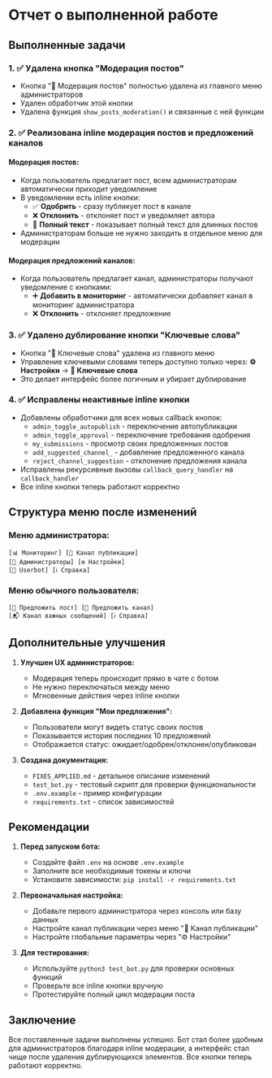 # Отчет о выполненной работе

## Выполненные задачи

### 1. ✅ Удалена кнопка "Модерация постов"
- Кнопка "📝 Модерация постов" полностью удалена из главного меню администраторов
- Удален обработчик этой кнопки
- Удалена функция `show_posts_moderation()` и связанные с ней функции

### 2. ✅ Реализована inline модерация постов и предложений каналов

#### Модерация постов:
- Когда пользователь предлагает пост, всем администраторам автоматически приходит уведомление
- В уведомлении есть inline кнопки:
  - ✅ **Одобрить** - сразу публикует пост в канале
  - ❌ **Отклонить** - отклоняет пост и уведомляет автора
  - 📄 **Полный текст** - показывает полный текст для длинных постов
- Администраторам больше не нужно заходить в отдельное меню для модерации

#### Модерация предложений каналов:
- Когда пользователь предлагает канал, администраторы получают уведомление с кнопками:
  - ➕ **Добавить в мониторинг** - автоматически добавляет канал в мониторинг администратора
  - ❌ **Отклонить** - отклоняет предложение

### 3. ✅ Удалено дублирование кнопки "Ключевые слова"
- Кнопка "🔑 Ключевые слова" удалена из главного меню
- Управление ключевыми словами теперь доступно только через: **⚙️ Настройки** → **🔑 Ключевые слова**
- Это делает интерфейс более логичным и убирает дублирование

### 4. ✅ Исправлены неактивные inline кнопки
- Добавлены обработчики для всех новых callback кнопок:
  - `admin_toggle_autopublish` - переключение автопубликации
  - `admin_toggle_approval` - переключение требования одобрения
  - `my_submissions` - просмотр своих предложенных постов
  - `add_suggested_channel_` - добавление предложенного канала
  - `reject_channel_suggestion` - отклонение предложения канала
- Исправлены рекурсивные вызовы `callback_query_handler` на `callback_handler`
- Все inline кнопки теперь работают корректно

## Структура меню после изменений

### Меню администратора:
```
[📊 Мониторинг] [📢 Канал публикации]
[👥 Администраторы] [⚙️ Настройки]
[🤖 Userbot] [ℹ️ Справка]
```

### Меню обычного пользователя:
```
[📝 Предложить пост] [📢 Предложить канал]
[📬 Канал важных сообщений] [ℹ️ Справка]
```

## Дополнительные улучшения

1. **Улучшен UX администраторов:**
   - Модерация теперь происходит прямо в чате с ботом
   - Не нужно переключаться между меню
   - Мгновенные действия через inline кнопки

2. **Добавлена функция "Мои предложения":**
   - Пользователи могут видеть статус своих постов
   - Показывается история последних 10 предложений
   - Отображается статус: ожидает/одобрен/отклонен/опубликован

3. **Создана документация:**
   - `FIXES_APPLIED.md` - детальное описание изменений
   - `test_bot.py` - тестовый скрипт для проверки функциональности
   - `.env.example` - пример конфигурации
   - `requirements.txt` - список зависимостей

## Рекомендации

1. **Перед запуском бота:**
   - Создайте файл `.env` на основе `.env.example`
   - Заполните все необходимые токены и ключи
   - Установите зависимости: `pip install -r requirements.txt`

2. **Первоначальная настройка:**
   - Добавьте первого администратора через консоль или базу данных
   - Настройте канал публикации через меню "📢 Канал публикации"
   - Настройте глобальные параметры через "⚙️ Настройки"

3. **Для тестирования:**
   - Используйте `python3 test_bot.py` для проверки основных функций
   - Проверьте все inline кнопки вручную
   - Протестируйте полный цикл модерации поста

## Заключение

Все поставленные задачи выполнены успешно. Бот стал более удобным для администраторов благодаря inline модерации, а интерфейс стал чище после удаления дублирующихся элементов. Все кнопки теперь работают корректно.